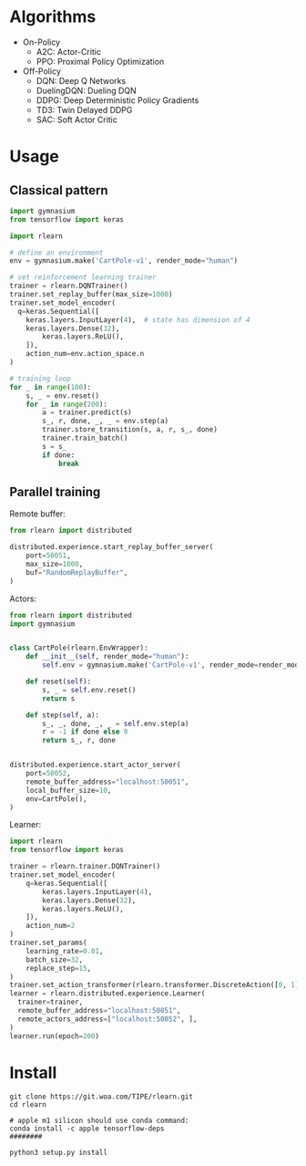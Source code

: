 # Algorithms

- On-Policy
    - A2C: Actor-Critic
    - PPO: Proximal Policy Optimization
- Off-Policy
    - DQN: Deep Q Networks
    - DuelingDQN: Dueling DQN
    - DDPG: Deep Deterministic Policy Gradients
    - TD3: Twin Delayed DDPG
    - SAC: Soft Actor Critic

# Usage

## Classical pattern

```python
import gymnasium
from tensorflow import keras

import rlearn

# define an environment
env = gymnasium.make('CartPole-v1', render_mode="human")

# set reinforcement learning trainer
trainer = rlearn.DQNTrainer()
trainer.set_replay_buffer(max_size=1000)
trainer.set_model_encoder(
  q=keras.Sequential([
    keras.layers.InputLayer(4),  # state has dimension of 4
    keras.layers.Dense(32),
        keras.layers.ReLU(),
    ]),
    action_num=env.action_space.n
)

# training loop
for _ in range(100):
    s, _ = env.reset()
    for _ in range(200):
        a = trainer.predict(s)
        s_, r, done, _, _ = env.step(a)
        trainer.store_transition(s, a, r, s_, done)
        trainer.train_batch()
        s = s_
        if done:
            break
```

## Parallel training

Remote buffer:

```python
from rlearn import distributed

distributed.experience.start_replay_buffer_server(
    port=50051,
    max_size=1000,
    buf="RandomReplayBuffer",
)
```

Actors:

```python
from rlearn import distributed
import gymnasium


class CartPole(rlearn.EnvWrapper):
    def __init__(self, render_mode="human"):
        self.env = gymnasium.make('CartPole-v1', render_mode=render_mode)

    def reset(self):
        s, _ = self.env.reset()
        return s

    def step(self, a):
        s_, _, done, _, _ = self.env.step(a)
        r = -1 if done else 0
        return s_, r, done


distributed.experience.start_actor_server(
    port=50052,
    remote_buffer_address="localhost:50051",
    local_buffer_size=10,
    env=CartPole(),
)
```

Learner:

```python
import rlearn
from tensorflow import keras

trainer = rlearn.trainer.DQNTrainer()
trainer.set_model_encoder(
    q=keras.Sequential([
        keras.layers.InputLayer(4),
        keras.layers.Dense(32),
        keras.layers.ReLU(),
    ]),
    action_num=2
)
trainer.set_params(
    learning_rate=0.01,
    batch_size=32,
    replace_step=15,
)
trainer.set_action_transformer(rlearn.transformer.DiscreteAction([0, 1]))
learner = rlearn.distributed.experience.Learner(
  trainer=trainer,
  remote_buffer_address="localhost:50051",
  remote_actors_address=["localhost:50052", ],
)
learner.run(epoch=200)
```

# Install

```shell
git clone https://git.woa.com/TIPE/rlearn.git
cd rlearn

# apple m1 silicon should use conda command:
conda install -c apple tensorflow-deps
########

python3 setup.py install
```

